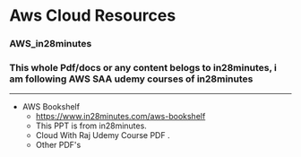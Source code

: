 # Aws Cloud Resources

### AWS_in28minutes
### This whole Pdf/docs or any content belogs to in28minutes, i am following AWS SAA udemy courses of in28minutes
----------------------------------------------------------------------------------------------------------------------------
- AWS Bookshelf
    - https://www.in28minutes.com/aws-bookshelf
    - This PPT is from in28minutes.
    - Cloud With Raj Udemy Course PDF .
    - Other PDF's
